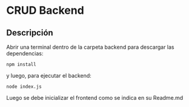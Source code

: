 # CRUD Backend

## Descripción

Abrir una terminal dentro de la carpeta backend para descargar las dependencias:

    npm install

y luego, para ejecutar el backend:

    node index.js

Luego se debe inicializar el frontend como se indica en su Readme.md